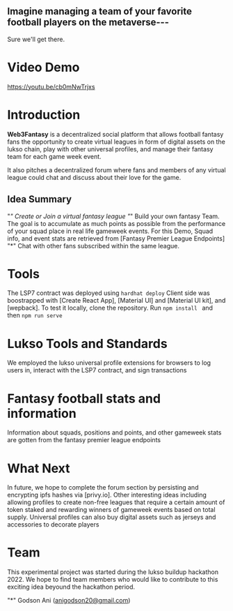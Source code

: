  ## Imagine managing a team of your favorite football players on the metaverse--- 

Sure we'll get there.

# Video Demo

https://youtu.be/cb0mNwTrjxs


# Introduction

**Web3Fantasy** is a decentralized social platform that allows football fantasy fans the opportunity to create virtual leagues in form of digital assets on the lukso chain, play with other universal profiles, and manage their fantasy team for each game week event. 

It also pitches a decentralized forum where fans and members of any virtual league could chat and discuss about their love for the game. 

## Idea Summary
"*" Create or Join a virtual fantasy league
"*" Build your own  fantasy Team. The goal is to accumulate as much points as possible from the performance of your squad place in real life gameweek events. For this Demo, Squad info, and event stats are retrieved from [Fantasy Premier League Endpoints]
"*" Chat with other fans subscribed within the same league. 


# Tools

The LSP7 contract was  deployed using ``` hardhat deploy ```  Client side was boostrapped with [Create React App], [Material UI] and [Material UI kit], and [wepback]. To test it locally, clone the repository. Run ```npm install ``` and then ```npm run serve``` 

# Lukso Tools and Standards

We employed the lukso universal profile extensions for browsers to log users in, interact with the LSP7 contract, and sign transactions

# Fantasy football stats and information

Information about squads, positions and points, and other gameweek stats are gotten from the fantasy premier league endpoints

# What Next

In future, we hope to complete the forum section by persisting and encrypting ipfs hashes via [privy.io]. Other interesting ideas including allowing profiles to create non-free leagues that require a certain amount of token staked and rewarding winners of gameweek events based on total supply. Universal profiles can also buy digital assets such as jerseys and accessories to decorate players

# Team
This experimental project was started  during the lukso buildup hackathon 2022. We hope to find team members who would like to contribute to this exciting idea beyound the hackathon period.

"*" Godson Ani
(anigodson20@gmail.com)



 
